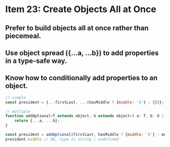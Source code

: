 # Item 23: Create Objects All at Once

## Prefer to build objects all at once rather than piecemeal.
## Use object spread ({...a, ...b}) to add properties in a type-safe way.
## Know how to conditionally add properties to an object.

```js
// simple
const president = {...firstLast, ...(hasMiddle ? {middle: 'S'} : {})};

// multiple
function addOptional<T extends object, U extends object>( a: T, b: U | null): T & Partial<U> {          
    return {...a, ...b};
}

const president = addOptional(firstLast, hasMiddle ? {middle: 'S'} : null);
president.middle // OK, type is string | undefined
```
